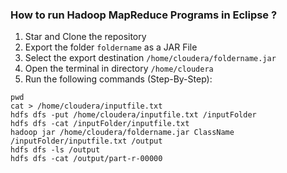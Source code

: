 ### How to run Hadoop MapReduce Programs in Eclipse ?
1. Star and Clone the repository 
2. Export the folder `foldername` as a JAR File
3. Select the export destination `/home/cloudera/foldername.jar`
4. Open the terminal in directory `/home/cloudera`
5. Run the following commands (Step-By-Step):
  ```
pwd 
cat > /home/cloudera/inputfile.txt
hdfs dfs -put /home/cloudera/inputfile.txt /inputFolder
hdfs dfs -cat /inputFolder/inputfile.txt
hadoop jar /home/cloudera/foldername.jar ClassName /inputFolder/inputfile.txt /output
hdfs dfs -ls /output
hdfs dfs -cat /output/part-r-00000

  ```

